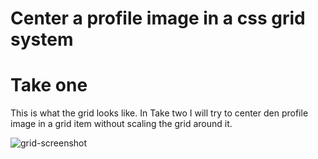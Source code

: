 # Center a profile image in a css grid system
# Take one

This is what the grid looks like. In Take two I will try to center den profile image in a grid item without scaling the grid around it.

![grid-screenshot](https://user-images.githubusercontent.com/9106318/32133024-a78d46ce-bbcf-11e7-99af-d3d8dd5b8610.png)
